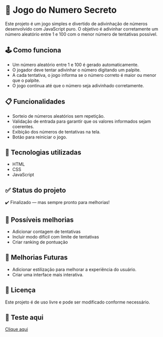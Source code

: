 # 🎯 Jogo do Numero Secreto

Este projeto é um jogo simples e divertido de adivinhação de números desenvolvido com JavaScript puro. O objetivo é adivinhar corretamente um número aleatório entre 1 e 100 com o menor número de tentativas possível.

## 🕹️ Como funciona

- Um número aleatório entre 1 e 100 é gerado automaticamente.
- O jogador deve tentar adivinhar o número digitando um palpite.
- A cada tentativa, o jogo informa se o número correto é maior ou menor que o palpite.
- O jogo continua até que o número seja adivinhado corretamente.

## 📋 Funcionalidades
- Sorteio de números aleatórios sem repetição.
- Validação de entrada para garantir que os valores informados sejam coerentes.
- Exibição dos números de tentativas na tela.
- Botão para reiniciar o jogo.

## 🚀 Tecnologias utilizadas

- HTML
- CSS
- JavaScript

## ✅ Status do projeto

✔️ Finalizado — mas sempre pronto para melhorias!

## 📌 Possíveis melhorias

- Adicionar contagem de tentativas
- Incluir modo difícil com limite de tentativas
- Criar ranking de pontuação

## 📝 Melhorias Futuras

- Adicionar estilização para melhorar a experiência do usuário.
- Criar uma interface mais interativa.

## 📄 Licença
Este projeto é de uso livre e pode ser modificado conforme necessário.

## 🚀 Teste aqui
[Clique aqui](https://numero-secreto-two-plum.vercel.app/)



